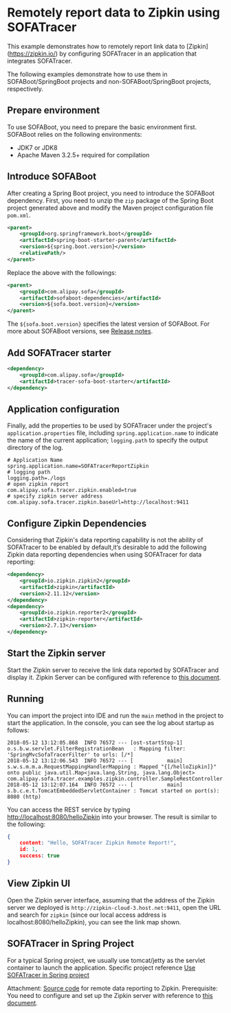 # Remotely report data to Zipkin using SOFATracer

This example demonstrates how to remotely report link data to [Zipkin] (https://zipkin.io/) by configuring SOFATracer in an application that integrates SOFATracer.

The following examples demonstrate how to use them in SOFABoot/SpringBoot projects and non-SOFABoot/SpringBoot projects, respectively.

## Prepare environment
To use SOFABoot, you need to prepare the basic environment first. SOFABoot relies on the following environments:

+ JDK7 or JDK8
+ Apache Maven 3.2.5+ required for compilation

## Introduce SOFABoot

After creating a Spring Boot project, you need to introduce the SOFABoot dependency. First, you need to unzip the `zip` package of the Spring Boot project generated above and modify the Maven project configuration file `pom.xml`.

```xml
<parent>
    <groupId>org.springframework.boot</groupId>
    <artifactId>spring-boot-starter-parent</artifactId>
    <version>${spring.boot.version}</version>
    <relativePath/>
</parent>
```

Replace the above with the followings:

```xml
<parent>
    <groupId>com.alipay.sofa</groupId>
    <artifactId>sofaboot-dependencies</artifactId>
    <version>${sofa.boot.version}</version>
</parent>
```
The `${sofa.boot.version}` specifies the latest version of SOFABoot. For more about SOFABoot versions, see [Release notes](https://github.com/sofastack/sofa-boot/releases). 

## Add SOFATracer starter

```xml
<dependency>
    <groupId>com.alipay.sofa</groupId>
    <artifactId>tracer-sofa-boot-starter</artifactId>
</dependency>
```

## Application configuration

Finally, add the properties to be used by SOFATracer under the project's `application.properties` file, including `spring.application.name` to indicate the name of the current application; `logging.path` to specify the output directory of the log.

```properties
# Application Name
spring.application.name=SOFATracerReportZipkin
# logging path
logging.path=./logs
# open zipkin report
com.alipay.sofa.tracer.zipkin.enabled=true
# specify zipkin server address
com.alipay.sofa.tracer.zipkin.baseUrl=http://localhost:9411
```

## Configure Zipkin Dependencies

Considering that Zipkin's data reporting capability is not the ability of SOFATracer to be enabled by default,it‘s desirable to add the following Zipkin data reporting dependencies when using SOFATracer for data reporting:
```xml
<dependency>
    <groupId>io.zipkin.zipkin2</groupId>
    <artifactId>zipkin</artifactId>
    <version>2.11.12</version>
</dependency>
<dependency>
    <groupId>io.zipkin.reporter2</groupId>
    <artifactId>zipkin-reporter</artifactId>
    <version>2.7.13</version>
</dependency>	
```	
## Start the Zipkin server

Start the Zipkin server to receive the link data reported by SOFATracer and display it. Zipkin Server can be configured with reference to [this document](https://zipkin.io/).

## Running

You can import the project into IDE and run the `main` method in the project to start the application. In the console, you can see the log about startup as follows:

```
2018-05-12 13:12:05.868  INFO 76572 --- [ost-startStop-1] o.s.b.w.servlet.FilterRegistrationBean   : Mapping filter: 'SpringMvcSofaTracerFilter' to urls: [/*]
2018-05-12 13:12:06.543  INFO 76572 --- [           main] s.w.s.m.m.a.RequestMappingHandlerMapping : Mapped "{[/helloZipkin]}" onto public java.util.Map<java.lang.String, java.lang.Object> com.alipay.sofa.tracer.examples.zipkin.controller.SampleRestController.helloZipkin(java.lang.String)
2018-05-12 13:12:07.164  INFO 76572 --- [           main] s.b.c.e.t.TomcatEmbeddedServletContainer : Tomcat started on port(s): 8080 (http)
```	

You can access the REST service by typing [http://localhost:8080/helloZipkin](http://localhost:8080/helloZipkin) into your browser. The result is similar to the following:

```json
{
	content: "Hello, SOFATracer Zipkin Remote Report!",
	id: 1,
	success: true
}
```	

## View Zipkin UI

Open the Zipkin server interface, assuming that the address of the Zipkin server we deployed is `http://zipkin-cloud-3.host.net:9411`, open the URL and search for `zipkin` (since our local access address is localhost:8080/helloZipkin), you can see the link map shown.

## SOFATracer in Spring Project 

For a typical Spring project, we usually use tomcat/jetty as the servlet container to launch the application. Specific project reference [Use SOFATracer in Spring project](https://github.com/glmapper/tracer-zipkin-plugin-demo)

Attachment: [Source code](https://github.com/sofastack/sofa-tracer/tree/master/tracer-samples/tracer-sample-with-zipkin) for remote data reporting to Zipkin. 
Prerequisite: You need to configure and set up the Zipkin server with reference to [this document](https://zipkin.io/).


